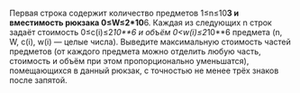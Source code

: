 Первая строка содержит количество предметов 1≤n≤10**3 и вместимость рюкзака 0≤W≤2*10**6.
Каждая из следующих n строк задаёт стоимость 0≤c(i)≤2*10**6 и объём 0<w(i)≤2*10**6 предмета (n, W, c(i), w(i) — целые числа).
Выведите максимальную стоимость частей предметов (от каждого предмета можно отделить любую часть,
стоимость и объём при этом пропорционально уменьшатся), помещающихся в данный рюкзак,
с точностью не менее трёх знаков после запятой.